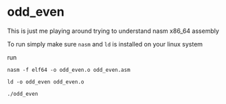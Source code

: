 # odd_even
This is just me playing around trying to understand nasm x86_64 assembly

To run simply make sure ```nasm``` and ```ld``` is installed on your linux system

run

```nasm -f elf64 -o odd_even.o odd_even.asm```

```ld -o odd_even odd_even.o```

```./odd_even```
